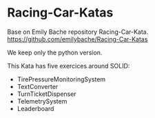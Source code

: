 # Racing-Car-Katas

Base on Emily Bache repository Racing-Car-Kata.
https://github.com/emilybache/Racing-Car-Katas

We keep only the python version.

This Kata has five exercices around SOLID: 


- TirePressureMonitoringSystem
- TextConverter
- TurnTicketDispenser
- TelemetrySystem
- Leaderboard
